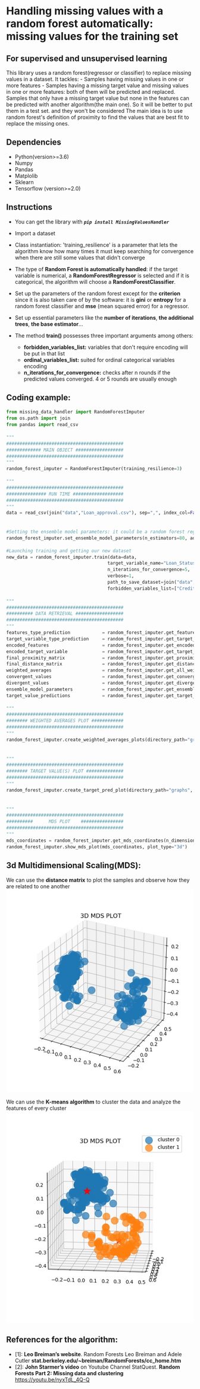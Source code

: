 # Handling missing values with a random forest automatically: missing values for the training set
## For supervised and unsupervised learning

This library uses a random forest(regressor or classifier) to replace missing values in a dataset. It tackles:
    - Samples having missing values in one or more features
    - Samples having a missing target value and missing values in one or more features: both of them will be predicted and replaced.
Samples that only have a missing target value but none in the features can be predicted with another algorithm(the main one). So it will be better to put them in a test set. and they won't be considered The main idea is to use random forest's definition of proximity to find the values that are best fit to replace the missing ones.
    
## Dependencies
- Python(version>=3.6)
- Numpy
- Pandas
- Matplolib
- Sklearn
- Tensorflow (version>=2.0)

## Instructions

- You can get the library with ***```pip install MissingValuesHandler```***

- Import a dataset

- Class instantiation: 'training_resilience' is a parameter that lets the algorithm know how many times it must keep searching for convergence when there are still some values that didn't converge 

- The type of **Random Forest is automatically handled**: if the target variable is numerical, a **RandomForestRegressor** is selected and if it is categorical, the algorithm will choose a **RandomForestClassifier**.

- Set up the parameters of the random forest except for the **criterion** since it is also taken care of by the software: it is **gini** or **entropy** for a random forest classifier and **mse** (mean squared error) for a regressor. 
- Set up essential parameters like the **number of iterations**, **the additional trees**, **the base estimator**…
- The method **train()** possesses three important arguments among others:
     - **forbidden_variables_list:** variables that don't require encoding will be put in that list
     - **ordinal_variables_list:** suited for ordinal categorical variables encoding
     - **n_iterations_for_convergence:** checks after n rounds if the predicted values converged. 4 or 5 rounds are usually enough

## Coding example:
```python
from missing_data_handler import RandomForestImputer
from os.path import join
from pandas import read_csv

"""
############################################
############# MAIN OBJECT ##################
############################################
"""
random_forest_imputer = RandomForestImputer(training_resilience=3)

"""
############################################
############### RUN TIME ###################
############################################
"""
data = read_csv(join("data","Loan_approval.csv"), sep=",", index_col=False)


#Setting the ensemble model parameters: it could be a random forest regressor or classifier
random_forest_imputer.set_ensemble_model_parameters(n_estimators=80, additional_estimators=20)

#Launching training and getting our new dataset
new_data = random_forest_imputer.train(data=data, 
                                      target_variable_name="Loan_Status",  
                                      n_iterations_for_convergence=5,
                                      verbose=1,
                                      path_to_save_dataset=join("data", "Loan_approval_no_nan.csv"),
                                      forbidden_variables_list=["Credit_History"])

"""
############################################
########## DATA RETRIEVAL ##################
############################################
"""
features_type_prediction            = random_forest_imputer.get_features_type_predictions()
target_variable_type_prediction     = random_forest_imputer.get_target_variable_type_prediction()
encoded_features                    = random_forest_imputer.get_encoded_features()
encoded_target_variable             = random_forest_imputer.get_target_variable_encoded()
final_proximity_matrix              = random_forest_imputer.get_proximity_matrix()
final_distance_matrix               = random_forest_imputer.get_distance_matrix()
weighted_averages                   = random_forest_imputer.get_all_weighted_averages()
convergent_values                   = random_forest_imputer.get_convergent_values()
divergent_values                    = random_forest_imputer.get_divergent_values()
ensemble_model_parameters           = random_forest_imputer.get_ensemble_model_parameters()
target_value_predictions            = random_forest_imputer.get_target_values_predictions()

"""
############################################
######## WEIGHTED AVERAGES PLOT ############
############################################
"""
random_forest_imputer.create_weighted_averages_plots(directory_path="graphs", both_graphs=1, verbose=1)


"""
############################################
######## TARGET VALUE(S) PLOT ##############
############################################
"""
random_forest_imputer.create_target_pred_plot(directory_path="graphs", verbose=1)


"""
############################################
##########      MDS PLOT    ################
############################################
"""
mds_coordinates = random_forest_imputer.get_mds_coordinates(n_dimensions=3)
random_forest_imputer.show_mds_plot(mds_coordinates, plot_type="3d")
```

## 3d Multidimensional Scaling(MDS):
We can use the **distance matrix** to plot the samples and observe how they are related to one another
![alt_text](3d_mds_plot.jpg) 

We can use the **K-means algorithm** to cluster the data and analyze the features of every cluster
![alt_text](3d_mds_plot_k_means.jpg)



## References for the algorithm:
- [1]: **Leo Breiman’s website**. Random Forests Leo Breiman and Adele Cutler **stat.berkeley.edu/~breiman/RandomForests/cc_home.htm**
- [2]: **John Starmer’s video** on Youtube Channel StatQuest. **Random Forests Part 2: Missing data and clustering** https://youtu.be/nyxTdL_4Q-Q
